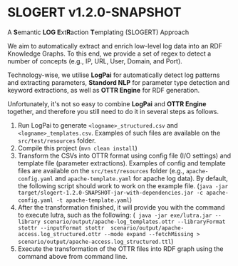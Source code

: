# SLOGERT v1.2.0-SNAPSHOT 
A **S**emantic **LOG E**xt**R**action **T**emplating (SLOGERT) Approach

We aim to automatically extract and enrich low-level log data into an RDF Knowledge Graphs.
To this end, we provide a set of regex to detect a number of concepts (e.g., IP, URL, User, Domain, and Port).

Technology-wise, we utilise **LogPai** for automatically detect log patterns and extracting parameters, 
**Standord NLP** for parameter type detection and keyword extractions, 
as well as **OTTR Engine** for RDF generation. 

Unfortunately, it's not so easy to combine **LogPai** and **OTTR Engine** together, 
and therefore you still need to do it in several steps as follows.

1) Run LogPai to generate `<logname>_structured.csv` and `<logname>_templates.csv`. 
    Examples of such files are available on the `src/test/resources` folder.  
2) Compile this project (`mvn clean install`)
3) Transform the CSVs into OTTR format using config file (I/O settings) and template file (parameter extractions). 
    Examples of config and template files are available on the `src/test/resources` folder 
    (e.g., `apache-config.yaml` and `apache-template.yaml` for apache log data).
    By default, the following script should work to work on the example file. 
    (```java -jar target/slogert-1.2.0-SNAPSHOT-jar-with-dependencies.jar -c apache-config.yaml -t apache-template.yaml```)
4) After the transformation finished, it will provide you with the command to execute lutra, such as the following: (```
    java -jar exe/lutra.jar --library scenario/output/apache-log_templates.ottr --libraryFormat stottr --inputFormat stottr 
    scenario/output/apache-access.log_structured.ottr --mode expand --fetchMissing > scenario/output/apache-access.log_structured.ttl```) 
5) Execute the transformation of the OTTR files into RDF graph using the command above from command line.  
        
           
